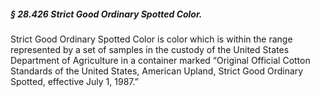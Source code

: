 ##### § 28.426 Strict Good Ordinary Spotted Color. #####

Strict Good Ordinary Spotted Color is color which is within the range represented by a set of samples in the custody of the United States Department of Agriculture in a container marked “Original Official Cotton Standards of the United States, American Upland, Strict Good Ordinary Spotted, effective July 1, 1987.”